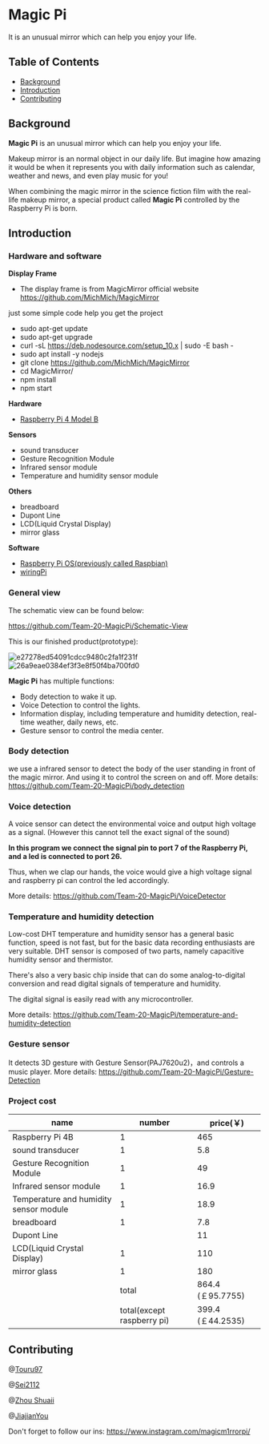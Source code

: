 # Magic Pi

It is an unusual mirror which can help you enjoy your life.

## Table of Contents

* [Background](#Background)
* [Introduction](#Introduction)
* [Contributing](#Contributing)

## Background

**Magic Pi** is an unusual mirror which can help you enjoy your life. 

Makeup mirror is an normal object in our daily life. But imagine how amazing it would be when it represents you with daily information such as calendar, weather and news, and even play music for you! 

When combining the magic mirror in the science fiction film with the real-life makeup mirror, a special product called **Magic Pi** controlled by the Raspberry Pi is born.

## Introduction

### Hardware and software

**Display Frame**
* The display frame is from MagicMirror official website https://github.com/MichMich/MagicMirror
 
 just some simple code help you get the project
 
*  sudo apt-get update
*  sudo apt-get upgrade
*  curl -sL https://deb.nodesource.com/setup_10.x | sudo -E bash - 
*  sudo apt install -y nodejs
*  git clone https://github.com/MichMich/MagicMirror
*  cd MagicMirror/
*  npm install
*  npm start

**Hardware**

* [Raspberry Pi 4 Model B](https://www.raspberrypi.org/products/raspberry-pi-4-model-b/)

**Sensors** 

* sound transducer
* Gesture Recognition Module
* Infrared sensor module 
* Temperature and humidity sensor module

**Others**

* breadboard  
* Dupont Line 
* LCD(Liquid Crystal Display) 
* mirror glass

**Software**

* [Raspberry Pi OS(previously called Raspbian)](https://www.raspberrypi.org/software/)
* [wiringPi](http://wiringpi.com/download-and-install/)

### General view

The schematic view can be found below: 

https://github.com/Team-20-MagicPi/Schematic-View

This is our finished product(prototype):

![e27278ed54091cdcc9480c2fa1f231f](https://user-images.githubusercontent.com/49462534/115292403-d1d6c880-a14d-11eb-9b7b-6365bad84a63.jpg)
![26a9eae0384ef3f3e8f50f4ba700fd0](https://user-images.githubusercontent.com/49462534/115292413-d4392280-a14d-11eb-9961-4ff49e073f49.jpg)





**Magic Pi** has multiple functions:

* Body detection to wake it up.
* Voice Detection to control the lights.
* Information display, including temperature and humidity detection, real-time weather, daily news, etc.
* Gesture sensor to control the media center.

 

### Body detection
 we use a infrared sensor to detect the body of the user standing in front of the magic mirror. And using it to control the screen on and off.
 More details: https://github.com/Team-20-MagicPi/body_detection

### Voice detection

A voice sensor can detect the environmental voice and output high voltage as a signal. (However this cannot tell the exact signal of the sound)

**In this program we connect the signal pin to port 7 of the Raspberry Pi, and a led is connected to port 26.**

Thus, when we clap our hands, the voice would give a high voltage signal and raspberry pi can control the led accordingly.

More details: https://github.com/Team-20-MagicPi/VoiceDetector

### Temperature and humidity detection

Low-cost DHT temperature and humidity sensor has a general basic function, speed is not fast, but for the basic data recording enthusiasts are very suitable. DHT sensor is composed of two parts, namely capacitive humidity sensor and thermistor. 

There's also a very basic chip inside that can do some analog-to-digital conversion and read digital signals of temperature and humidity.

The digital signal is easily read with any microcontroller.

More details: https://github.com/Team-20-MagicPi/temperature-and-humidity-detection

### Gesture sensor
It detects 3D gesture with Gesture Sensor(PAJ7620u2)，and controls a music player.
More details: https://github.com/Team-20-MagicPi/Gesture-Detection
### Project cost

| name                                   | number                     | price(￥)         |
| -------------------------------------- | -------------------------- | ----------------- |
| Raspberry  Pi 4B                       | 1                          | 465               |
| sound transducer                       | 1                          | 5.8               |
| Gesture Recognition Module             | 1                          | 49                |
| Infrared sensor module                 | 1                          | 16.9              |
| Temperature and humidity sensor module | 1                          | 18.9              |
| breadboard                             | 1                          | 7.8               |
| Dupont  Line                           |                            | 11                |
| LCD(Liquid Crystal Display)            | 1                          | 110               |
| mirror  glass                          | 1                          | 180               |
|                                        | total                      | 864.4 (￡95.7755) |
|                                        | total(except raspberry pi) | 399.4 (￡44.2535) |

## Contributing

@[Touru97](https://github.com/Touru97)

@[Sei2112](https://github.com/Sei2112)

@[Zhou Shuaii](https://github.com/ZhouShuaii)

@[JiajianYou](https://github.com/JiajianYou)

Don't forget to follow our ins: https://www.instagram.com/magicm1rrorpi/
